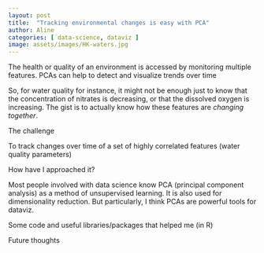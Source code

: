 ```yaml
---
layout: post
title:  "Tracking environmental changes is easy with PCA"
author: Aline
categories: [ data-science, dataviz ]
image: assets/images/HK-waters.jpg
---
```


The health or quality of an environment is accessed by monitoring multiple features. PCAs can help to detect and visualize trends over time


So, for water quality for instance, it might not be enough just to know that the concentration of nitrates is decreasing, or that the dissolved oxygen is increasing. The gist is to actually know how these features are *changing together*.


The challenge  

To track changes over time of a set of highly correlated features (water quality parameters)

How have I approached it?

Most people involved with data science know PCA (principal component analysis) as a method of unsupervised learning. It is also used for dimensionality reduction. But particularly,
I think PCAs are powerful tools for dataviz.


Some code and useful libraries/packages that helped me (in R)




Future thoughts
